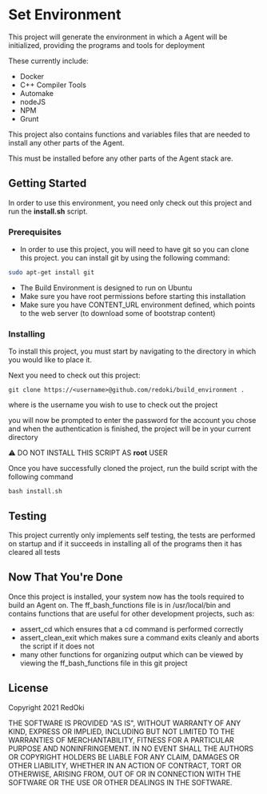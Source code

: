 # Set Environment

This project will generate the environment in which a Agent will be initialized, providing the programs and tools for deployment

These currently include:
- Docker
- C++ Compiler Tools
- Automake
- nodeJS
- NPM
- Grunt


This project also contains functions and variables files that are needed to install any other parts of the Agent.

This must be installed before any other parts of the Agent stack are.

## Getting Started

In order to use this environment, you need only check out this project and run the **install.sh** script.

### Prerequisites

- In order to use this project, you will need to have git so you can clone this project. you can install git by using the following command:
```bash
sudo apt-get install git
```
- The Build Environment is designed to run on Ubuntu
- Make sure you have root permissions before starting this installation
- Make sure you have CONTENT_URL environment defined, which points to the web server (to download some of bootstrap content)

### Installing

To install this project, you must start by navigating to the directory in which you would like to place it.

Next you need to check out this project:
```
git clone https://<username>@github.com/redoki/build_environment .
```
where <username> is the username you wish to use to check out the project

you will now be prompted to enter the password for the account you chose and when the authentication is finished, the project will be in your current directory

:warning: DO NOT INSTALL THIS SCRIPT AS **root** USER

Once you have successfully cloned the project, run the build script with the following command
```
bash install.sh
```

## Testing

This project currently only implements self testing, the tests are performed on startup and if it succeeds in installing all of the programs then it has cleared all tests

## Now That You're Done

Once this project is installed, your system now has the tools required to build an Agent on. The ff_bash_functions file is in /usr/local/bin and contains functions that are useful for other development projects, such as:

- assert_cd which ensures that a cd command is performed correctly
- assert_clean_exit which makes sure a command exits cleanly and aborts the script if it does not
- many other functions for organizing output which can be viewed by viewing the ff_bash_functions file in this git project


## License

Copyright 2021 RedOki

THE SOFTWARE IS PROVIDED "AS IS", WITHOUT WARRANTY OF ANY KIND, EXPRESS OR IMPLIED, INCLUDING BUT NOT LIMITED TO THE WARRANTIES OF MERCHANTABILITY, FITNESS FOR A PARTICULAR PURPOSE AND NONINFRINGEMENT. IN NO EVENT SHALL THE AUTHORS OR COPYRIGHT HOLDERS BE LIABLE FOR ANY CLAIM, DAMAGES OR OTHER LIABILITY, WHETHER IN AN ACTION OF CONTRACT, TORT OR OTHERWISE, ARISING FROM, OUT OF OR IN CONNECTION WITH THE SOFTWARE OR THE USE OR OTHER DEALINGS IN THE SOFTWARE.
